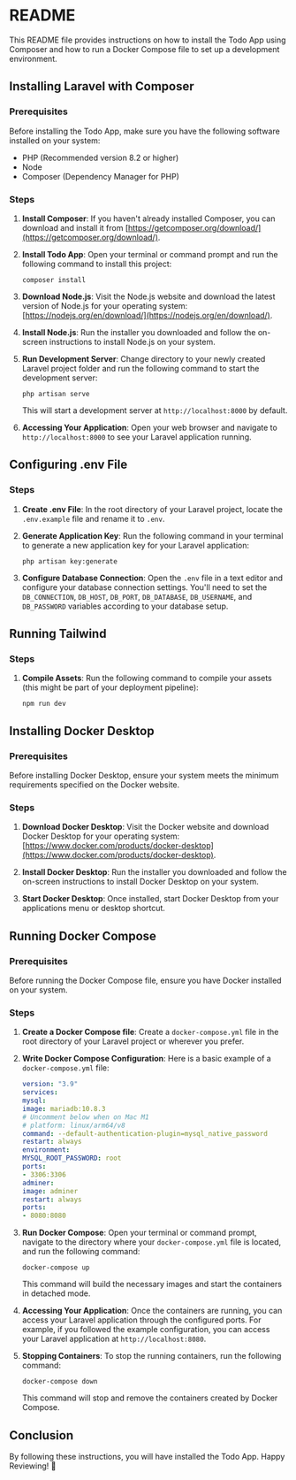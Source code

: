 # README

This README file provides instructions on how to install the Todo App using Composer and how to run a Docker Compose file to set up a development environment.

## Installing Laravel with Composer

### Prerequisites
Before installing the Todo App, make sure you have the following software installed on your system:
- PHP (Recommended version 8.2 or higher)
- Node
- Composer (Dependency Manager for PHP)

### Steps
1. **Install Composer**: If you haven't already installed Composer, you can download and install it from [https://getcomposer.org/download/](https://getcomposer.org/download/).

2. **Install Todo App**: Open your terminal or command prompt and run the following command to install this project:
    ```
    composer install
    ```
3. **Download Node.js**: Visit the Node.js website and download the latest version of Node.js for your operating system: [https://nodejs.org/en/download/](https://nodejs.org/en/download/).

4. **Install Node.js**: Run the installer you downloaded and follow the on-screen instructions to install Node.js on your system.

5. **Run Development Server**: Change directory to your newly created Laravel project folder and run the following command to start the development server:
    ```
    php artisan serve
    ```
   This will start a development server at `http://localhost:8000` by default.

6. **Accessing Your Application**: Open your web browser and navigate to `http://localhost:8000` to see your Laravel application running.

## Configuring .env File

### Steps
1. **Create .env File**: In the root directory of your Laravel project, locate the `.env.example` file and rename it to `.env`.

2. **Generate Application Key**: Run the following command in your terminal to generate a new application key for your Laravel application:
    ```
    php artisan key:generate
    ```
3. **Configure Database Connection**: Open the `.env` file in a text editor and configure your database connection settings. You'll need to set the `DB_CONNECTION`, `DB_HOST`, `DB_PORT`, `DB_DATABASE`, `DB_USERNAME`, and `DB_PASSWORD` variables according to your database setup.

## Running Tailwind

### Steps

1. **Compile Assets**: Run the following command to compile your assets (this might be part of your deployment pipeline):
    ```
    npm run dev
    ```

## Installing Docker Desktop

### Prerequisites
Before installing Docker Desktop, ensure your system meets the minimum requirements specified on the Docker website.

### Steps
1. **Download Docker Desktop**: Visit the Docker website and download Docker Desktop for your operating system: [https://www.docker.com/products/docker-desktop](https://www.docker.com/products/docker-desktop).

2. **Install Docker Desktop**: Run the installer you downloaded and follow the on-screen instructions to install Docker Desktop on your system.

3. **Start Docker Desktop**: Once installed, start Docker Desktop from your applications menu or desktop shortcut.


## Running Docker Compose

### Prerequisites
Before running the Docker Compose file, ensure you have Docker installed on your system.

### Steps
1. **Create a Docker Compose file**: Create a `docker-compose.yml` file in the root directory of your Laravel project or wherever you prefer.

2. **Write Docker Compose Configuration**: Here is a basic example of a `docker-compose.yml` file:
    ```yaml
    version: "3.9"
    services:
    mysql:
    image: mariadb:10.8.3
    # Uncomment below when on Mac M1
    # platform: linux/arm64/v8
    command: --default-authentication-plugin=mysql_native_password
    restart: always
    environment:
    MYSQL_ROOT_PASSWORD: root
    ports:
    - 3306:3306
   adminer:
   image: adminer
   restart: always
   ports:
    - 8080:8080
   ```

3. **Run Docker Compose**: Open your terminal or command prompt, navigate to the directory where your `docker-compose.yml` file is located, and run the following command:
    ```
    docker-compose up 
    ```
   This command will build the necessary images and start the containers in detached mode.

4. **Accessing Your Application**: Once the containers are running, you can access your Laravel application through the configured ports. For example, if you followed the example configuration, you can access your Laravel application at `http://localhost:8080`.

5. **Stopping Containers**: To stop the running containers, run the following command:
    ```
    docker-compose down
    ```
   This command will stop and remove the containers created by Docker Compose.

## Conclusion
By following these instructions, you will have installed the Todo App. Happy Reviewing! 🚀

